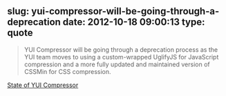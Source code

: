 slug: yui-compressor-will-be-going-through-a-deprecation
date: 2012-10-18 09:00:13
type: quote
---

> YUI Compressor will be going through a deprecation process as the YUI team moves to using a custom-wrapped UglifyJS for JavaScript compression and a more fully updated and maintained version of CSSMin for CSS compression.

[State of YUI Compressor](http://www.yuiblog.com/blog/2012/10/16/state-of-yui-compressor/)
